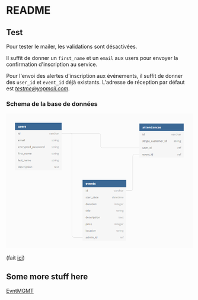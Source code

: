 # README

## Test

Pour tester le mailer, les validations sont désactivées.

Il suffit de donner un `first_name` et un `email` aux users pour envoyer la confirmation d'inscription au service.

Pour l'envoi des alertes d'inscription aux événements, il suffit de donner des `user_id` et `event_id` déjà existants. L'adresse de réception par défaut est [*testme@yopmail.com*](http://www.yopmail.com/).

### Schema de la base de données

![eventmgmt db schema](./readme_assets/eventmgmt_schema.png "eventmgmt db schema")

(fait [ici](https://dbdiagram.io/d/5c5e7fb47db47000147036ce))

## Some more stuff here

[EvntMGMT](https://evntmgmt.herokuapp.com/)

